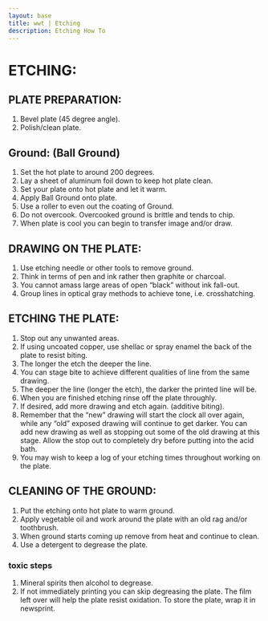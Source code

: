 ```yaml
---
layout: base
title: wwt | Etching
description: Etching How To
---
```


# ETCHING:

## PLATE PREPARATION:

1. Bevel plate (45 degree angle).
2. Polish/clean plate.

## Ground:  (Ball Ground)

1. Set the hot plate to around 200 degrees.
2. Lay a sheet of aluminum foil down to keep hot plate clean.
3. Set your plate onto hot plate and let it warm.
4. Apply Ball Ground onto plate.
5. Use a roller to even out the coating of Ground.
6. Do not overcook.  Overcooked ground is brittle and tends to chip.
7. When plate is cool you can begin to transfer image and/or draw.

## DRAWING ON THE PLATE:
	
1. Use etching needle or other tools to remove ground.
2. Think in terms of pen and ink rather then graphite or charcoal.
3. You cannot amass large areas of open “black” without ink fall-out.
4. Group lines in optical gray methods to achieve tone, i.e. crosshatching.

## ETCHING THE PLATE:
	
1. Stop out any unwanted areas.
2. If using uncoated copper, use shellac or spray enamel the back of the plate to resist biting.
3. The longer the etch the deeper the line.
4. You can stage bite to achieve different qualities of line from the same drawing.
5. The deeper the line (longer the etch), the darker the printed line will be.
6. When you are finished etching rinse off the plate throughly.
7. If desired, add more drawing and etch again. (additive biting).
8. Remember that the “new” drawing will start the clock all over again, while any “old” exposed drawing will continue to get darker.  You can add new drawing as well as stopping out some of the old drawing at this stage.  Allow the stop out to completely dry before putting into the acid bath.  
9. You may wish to keep a log of your etching times throughout working on the plate.

## CLEANING OF THE GROUND:

1. Put the etching onto hot plate to warm ground.
2. Apply vegetable oil and work around the plate with an old rag and/or toothbrush.
3. When ground starts coming up remove from heat and continue to clean.
4. Use a detergent to degrease the plate.

### toxic steps
1. Mineral spirits then alcohol to degrease.
2. If not immediately printing you can skip degreasing the plate. The film left over will help the plate resist oxidation.  To store the plate, wrap it in newsprint.